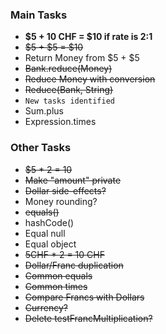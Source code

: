 ### Main Tasks

- **$5 + 10 CHF = $10 if rate is 2:1**
- ~~$5 + $5 = $10~~
- Return Money from $5 + $5
- ~~Bank.reduce(Money)~~
- ~~Reduce Money with conversion~~
- ~~Reduce(Bank, String)~~
- `New tasks identified`
- Sum.plus
- Expression.times

### Other Tasks
- ~~$5 * 2 = 10~~
- ~~Make "amount" private~~
- ~~Dollar side-effects?~~
- Money rounding?
- ~~equals()~~
- hashCode()
- Equal null
- Equal object
- ~~5CHF * 2 = 10 CHF~~
- ~~Dollar/Franc duplication~~
- ~~Common equals~~
- ~~Common times~~
- ~~Compare Francs with Dollars~~
- ~~Currency?~~
- ~~Delete testFrancMultiplication?~~